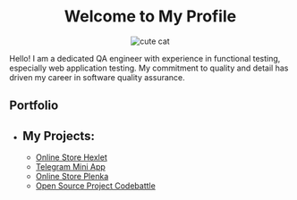<h1 style="text-align: center;"> Welcome to My Profile</h1>

<p align="center">
<img src="https://media4.giphy.com/media/v1.Y2lkPTc5MGI3NjExMzF6NzZnNWM3aGU4ZGJxaDlpdWdsMWo2amdvdnlobTh0bzlqeWtqdSZlcD12MV9pbnRlcm5hbF9naWZfYnlfaWQmY3Q9Zw/nyhYZlVSG7xMGUS1C9/giphy.webp" alt="cute cat">
</p>

Hello! I am a dedicated QA engineer with experience in functional testing, especially web application testing. My commitment to quality and detail has driven my career in software quality assurance.

## Portfolio
- My Projects:
  -
  - [Online Store Hexlet](https://github.com/Good6Vibes/qa-engineer-project-84)
  - [Telegram Mini App](https://github.com/Good6Vibes/Project-Black-Friday)
  - [Online Store Plenka](https://github.com/Good6Vibes/PlenkaPro)
  - [Open Source Project Codebattle](https://github.com/Good6Vibes/qa-engineer-project-85)

